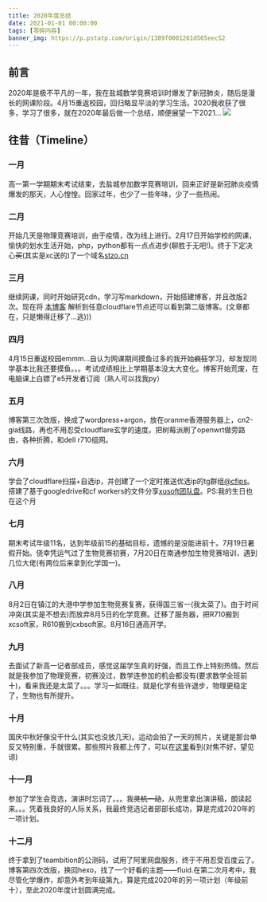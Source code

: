 ```yaml
---
title: 2020年度总结
date: 2021-01-01 00:00:00
tags: [零碎内容]
banner_img: https://p.pstatp.com/origin/1389f0001261d565eec52
---
```


## 前言
2020年是极不平凡的一年，我在盐城数学竞赛培训时爆发了新冠肺炎，随后是漫长的网课阶段。4月15重返校园，回归略显平淡的学习生活。2020我收获了很多，学习了很多，就在2020年最后做一个总结，顺便展望一下2021...
![](https://p.pstatp.com/origin/137d10002fdd231399529)

## 往昔（Timeline）
### 一月
高一第一学期期末考试结束，去盐城参加数学竞赛培训，回来正好是新冠肺炎疫情爆发的那天，人心惶惶。回家过年，也少了一些年味，少了一些热闹。
### 二月
开始几天是物理竞赛培训，由于疫情，改为线上进行。2月17日开始学校的网课，愉快的划水生活开始，php，python都有一点点进步(聊胜于无吧!)。终于下定决心~~买~~(其实是xc送的)了一个域名[stzo.cn](https://stzo.cn)
### 三月
继续网课，同时开始研究cdn，学习写markdown，开始搭建博客，并且改版2次。现在将 [本博客](https://blog.stzo.cn) 解析到任意cloudflare节点还可以看到第二版博客。(文章都在，只是懒得迁移了...逃)))
### 四月
4月15日重返校园emmm...自认为网课期间摸鱼过多的我开始~~疯狂~~学习，却发现同学基本比我还要摸鱼。。。考试成绩相比上学期基本没太大变化。博客开始荒废，在电脑课上白嫖了e5开发者订阅（熟人可以找我py）
### 五月
博客第三次改版，换成了wordpress+argon，放在oranme香港服务器上，cn2-gia线路，再也不用忍受cloudflare玄学的速度。把树莓派刷了openwrt做旁路由，各种折腾，和dell r710组网。
### 六月
学会了cloudflare扫描+自选ip，并创建了一个定时推送优选ip的tg群组[@cfips](https://t.me/cfips)。搭建了基于googledrive和cf workers的文件分享[xusoft团队盘](https://gd.stzo.cn/)。PS:我的生日也在这个月
### 七月
期末考试年级11名，达到年级前15的基础目标，遗憾的是没能进前十。7月19日暑假开始。侥幸凭运气过了生物竞赛初赛，7月20日在南通参加生物竞赛培训，遇到几位大佬(有两位后来拿到化学国一)。
### 八月
8月2日在镇江的大港中学参加生物竞赛复赛，获得国三省一(我太菜了)。由于时间冲突(其实是不想去)而放弃8月5日的化学竞赛。迁移了服务器，把R710搬到xcsoft家，R610搬到cxbsoft家。8月16日通高开学。
### 九月
去面试了新高一记者部成员，感觉这届学生真的好强，而且工作上特别热情。然后就是我参加了物理竞赛，初赛没过，数学连参加的机会都没有(要求数学全班前十)，看来我还是太菜了。。。学习一如既往，就是化学有些许退步，物理更稳定了，生物也有所提升。
### 十月
国庆中秋好像没干什么(其实也没放几天)。运动会拍了一天的照片，关键是那台单反又特别重，手就很累。那些照片我都上传了，可以在[这里](http://gd.stzo.cn/0:/%E9%AB%98%E4%BA%8C%E8%BF%90%E5%8A%A8%E4%BC%9A20201009/)看到(对焦不好，望见谅)
### 十一月
参加了学生会竞选，演讲时忘词了。。。我~~灵机一动~~，从兜里拿出演讲稿，朗读起来。。。凭着我良好的人际关系，我最终竞选记者部部长成功，算是完成2020年的一项计划。
### 十二月
终于拿到了teambition的公测码，试用了阿里网盘服务，终于不用忍受百度云了。博客第四次改版，换回hexo，找了一个好看的主题——fluid.在第二次月考中，我尽管化学爆炸，却意外考到年级第九，算是完成2020年的另一项计划（年级前十），至此2020年度计划圆满完成。